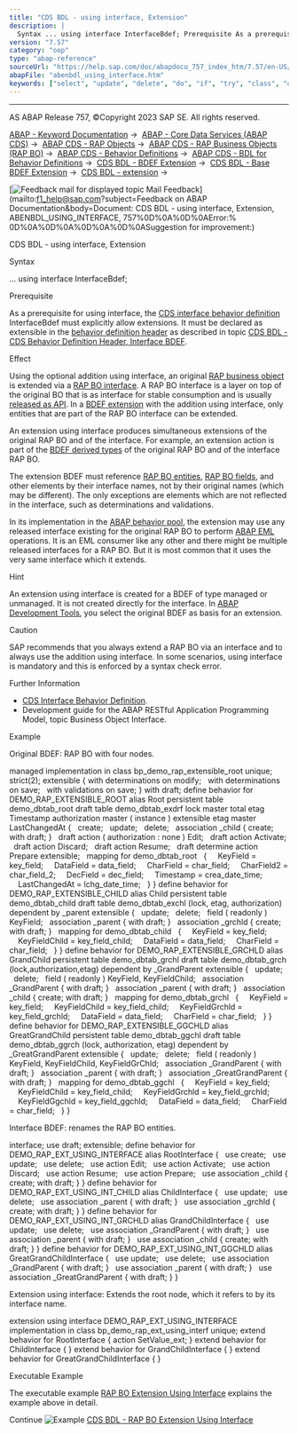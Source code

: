 ```yaml
---
title: "CDS BDL - using interface, Extension"
description: |
  Syntax ... using interface InterfaceBdef; Prerequisite As a prerequisite for using interface, the CDS interface behavior definition(https://help.sap.com/doc/abapdocu_757_index_htm/7.57/en-US/abencds_interface_bdef_glosry.htm 'Glossary Entry') InterfaceBdef must explicitly allow extensions. It must
version: "7.57"
category: "oop"
type: "abap-reference"
sourceUrl: "https://help.sap.com/doc/abapdocu_757_index_htm/7.57/en-US/abenbdl_using_interface.htm"
abapFile: "abenbdl_using_interface.htm"
keywords: ["select", "update", "delete", "do", "if", "try", "class", "data", "types", "abenbdl", "using", "interface"]
---
```


* * *

AS ABAP Release 757, ©Copyright 2023 SAP SE. All rights reserved.

[ABAP - Keyword Documentation](https://help.sap.com/doc/abapdocu_757_index_htm/7.57/en-US/abenabap.htm) →  [ABAP - Core Data Services (ABAP CDS)](https://help.sap.com/doc/abapdocu_757_index_htm/7.57/en-US/abencds.htm) →  [ABAP CDS - RAP Objects](https://help.sap.com/doc/abapdocu_757_index_htm/7.57/en-US/abencds_rap_objects.htm) →  [ABAP CDS - RAP Business Objects (RAP BO)](https://help.sap.com/doc/abapdocu_757_index_htm/7.57/en-US/abencds_rap_business_objects.htm) →  [ABAP CDS - Behavior Definitions](https://help.sap.com/doc/abapdocu_757_index_htm/7.57/en-US/abencds_bdef.htm) →  [ABAP CDS - BDL for Behavior Definitions](https://help.sap.com/doc/abapdocu_757_index_htm/7.57/en-US/abenbdl.htm) →  [CDS BDL - BDEF Extension](https://help.sap.com/doc/abapdocu_757_index_htm/7.57/en-US/abenbdl_extension.htm) →  [CDS BDL - Base BDEF Extension](https://help.sap.com/doc/abapdocu_757_index_htm/7.57/en-US/abenbdl_extensibility_managed_unm.htm) →  [CDS BDL - extension](https://help.sap.com/doc/abapdocu_757_index_htm/7.57/en-US/abenbdl_extension_syntax.htm) → 

 [![](Mail.gif?object=Mail.gif&sap-language=EN "Feedback mail for displayed topic") Mail Feedback](mailto:f1_help@sap.com?subject=Feedback on ABAP Documentation&body=Document: CDS BDL - using interface, Extension, ABENBDL_USING_INTERFACE, 757%0D%0A%0D%0AError:%
0D%0A%0D%0A%0D%0A%0D%0ASuggestion for improvement:)

CDS BDL - using interface, Extension

Syntax

... using interface InterfaceBdef;

Prerequisite

As a prerequisite for using interface, the [CDS interface behavior definition](https://help.sap.com/doc/abapdocu_757_index_htm/7.57/en-US/abencds_interface_bdef_glosry.htm "Glossary Entry") InterfaceBdef must explicitly allow extensions. It must be declared as extensible in the [behavior definition header](https://help.sap.com/doc/abapdocu_757_index_htm/7.57/en-US/abencds_bdef_header_glosry.htm "Glossary Entry") as described in topic [CDS BDL - CDS Behavior Definition Header, Interface BDEF](https://help.sap.com/doc/abapdocu_757_index_htm/7.57/en-US/abenbdl_bo_interface_header.htm).

Effect

Using the optional addition using interface, an original [RAP business object](https://help.sap.com/doc/abapdocu_757_index_htm/7.57/en-US/abenrap_bo_glosry.htm "Glossary Entry") is extended via a [RAP BO interface](https://help.sap.com/doc/abapdocu_757_index_htm/7.57/en-US/abenrap_bo_interface_glosry.htm "Glossary Entry"). A RAP BO interface is a layer on top of the original BO that is as interface for stable consumption and is usually [released as API](https://help.sap.com/doc/abapdocu_757_index_htm/7.57/en-US/abenreleased_api_glosry.htm "Glossary Entry"). In a [BDEF extension](https://help.sap.com/doc/abapdocu_757_index_htm/7.57/en-US/abenrap_extension_glosry.htm "Glossary Entry") with the addition using interface, only entities that are part of the RAP BO interface can be extended.

An extension using interface produces simultaneous extensions of the original RAP BO and of the interface. For example, an extension action is part of the [BDEF derived types](https://help.sap.com/doc/abapdocu_757_index_htm/7.57/en-US/abenrap_derived_type_glosry.htm "Glossary Entry") of the original RAP BO and of the interface RAP BO.

The extension BDEF must reference [RAP BO entities](https://help.sap.com/doc/abapdocu_757_index_htm/7.57/en-US/abenrap_bo_entity_glosry.htm "Glossary Entry"), [RAP BO fields](https://help.sap.com/doc/abapdocu_757_index_htm/7.57/en-US/abenrap_bo_field_glosry.htm "Glossary Entry"), and other elements by their interface names, not by their original names (which may be different). The only exceptions are elements which are not reflected in the interface, such as determinations and validations.

In its implementation in the [ABAP behavior pool](https://help.sap.com/doc/abapdocu_757_index_htm/7.57/en-US/abenbehavior_pool_glosry.htm "Glossary Entry"), the extension may use any released interface existing for the original RAP BO to perform [ABAP EML](https://help.sap.com/doc/abapdocu_757_index_htm/7.57/en-US/abenabap_eml_glosry.htm "Glossary Entry") operations. It is an EML consumer like any other and there might be multiple released interfaces for a RAP BO. But it is most common that it uses the very same interface which it extends.

Hint

An extension using interface is created for a BDEF of type managed or unmanaged. It is not created directly for the interface. In [ABAP Development Tools](https://help.sap.com/doc/abapdocu_757_index_htm/7.57/en-US/abenadt_glosry.htm "Glossary Entry"), you select the original BDEF as basis for an extension.

Caution

SAP recommends that you always extend a RAP BO via an interface and to always use the addition using interface. In some scenarios, using interface is mandatory and this is enforced by a syntax check error.

Further Information

-   [CDS Interface Behavior Definition](https://help.sap.com/doc/abapdocu_757_index_htm/7.57/en-US/abenbdl_rap_bo_interface.htm).
-   Development guide for the ABAP RESTful Application Programming Model, topic Business Object Interface.

Example

Original BDEF: RAP BO with four nodes.

managed implementation in class bp\_demo\_rap\_extensible\_root unique;
strict(2);
extensible
{ with determinations on modify;
  with determinations on save;
  with validations on save; }
with draft;
define behavior for DEMO\_RAP\_EXTENSIBLE\_ROOT alias Root
persistent table demo\_dbtab\_root
draft table demo\_dbtab\_exdrf
lock master
total etag Timestamp
authorization master ( instance )
extensible
etag master LastChangedAt
{
  create;
  update;
  delete;
  association \_child { create; with draft; }
  draft action ( authorization : none ) Edit;
  draft action Activate;
  draft action Discard;
  draft action Resume;
  draft determine action Prepare extensible;
  mapping for demo\_dbtab\_root
  {
    KeyField = key\_field;
    DataField = data\_field;
    CharField = char\_field;
    CharField2 = char\_field\_2;
    DecField = dec\_field;
    Timestamp = crea\_date\_time;
    LastChangedAt = lchg\_date\_time;
  }
}
define behavior for DEMO\_RAP\_EXTENSIBLE\_CHILD alias Child
persistent table demo\_dbtab\_child
draft table demo\_dbtab\_exchl
(lock, etag, authorization) dependent by \_parent
extensible
{
  update;
  delete;
  field ( readonly ) KeyField;
  association \_parent { with draft; }
  association \_grchld { create; with draft; }
  mapping for demo\_dbtab\_child
  {
    KeyField = key\_field;
    KeyFieldChild = key\_field\_child;
    DataField = data\_field;
    CharField = char\_field;
  }
}
define behavior for DEMO\_RAP\_EXTENSIBLE\_GRCHLD alias GrandChild
persistent table demo\_dbtab\_grchl
draft table demo\_dbtab\_grch
(lock,authorization,etag) dependent by \_GrandParent
extensible
{
  update;
  delete;
  field ( readonly ) KeyField, KeyFieldChild;
  association \_GrandParent { with draft; }
  association \_parent { with draft; }
  association \_child { create; with draft; }
  mapping for demo\_dbtab\_grchl
  {
    KeyField = key\_field;
    KeyFieldChild = key\_field\_child;
    KeyFieldGrchld = key\_field\_grchld;
    DataField = data\_field;
    CharField = char\_field;
  }
}
define behavior for DEMO\_RAP\_EXTENSIBLE\_GGCHLD alias GreatGrandChild
persistent table demo\_dbtab\_ggchl
draft table demo\_dbtab\_ggrch
(lock, authorization, etag) dependent by \_GreatGrandParent
extensible
{
  update;
  delete;
  field ( readonly ) KeyField, KeyFieldChild, KeyFieldGrChld;
  association \_GrandParent { with draft; }
  association \_parent { with draft; }
  association \_GreatGrandParent { with draft; }
  mapping for demo\_dbtab\_ggchl
  {
    KeyField = key\_field;
    KeyFieldChild = key\_field\_child;
    KeyFieldGrchld = key\_field\_grchld;
    KeyFieldGgchld = key\_field\_ggchld;
    DataField = data\_field;
    CharField = char\_field;
  }
}

Interface BDEF: renames the RAP BO entities.

interface;
use draft;
extensible;
define behavior for DEMO\_RAP\_EXT\_USING\_INTERFACE alias RootInterface
{
  use create;
  use update;
  use delete;
  use action Edit;
  use action Activate;
  use action Discard;
  use action Resume;
  use action Prepare;
  use association \_child { create; with draft; }
}
define behavior for DEMO\_RAP\_EXT\_USING\_INT\_CHILD alias ChildInterface
{
  use update;
  use delete;
  use association \_parent { with draft; }
  use association \_grchld { create; with draft; }
}
define behavior for DEMO\_RAP\_EXT\_USING\_INT\_GRCHLD alias GrandChildInterface
{
  use update;
  use delete;
  use association \_GrandParent { with draft; }
  use association \_parent { with draft; }
  use association \_child { create; with draft; }
}
define behavior for DEMO\_RAP\_EXT\_USING\_INT\_GGCHLD alias GreatGrandChildInterface
{
  use update;
  use delete;
  use association \_GrandParent { with draft; }
  use association \_parent { with draft; }
  use association \_GreatGrandParent { with draft; }
}

Extension using interface: Extends the root node, which it refers to by its interface name.

extension using interface DEMO\_RAP\_EXT\_USING\_INTERFACE
implementation in class bp\_demo\_rap\_ext\_using\_interf unique;
extend behavior for RootInterface {
action SetValue\_ext;
}
extend behavior for ChildInterface {
}
extend behavior for GrandChildInterface {
}
extend behavior for GreatGrandChildInterface {
}

Executable Example

The executable example [RAP BO Extension Using Interface](https://help.sap.com/doc/abapdocu_757_index_htm/7.57/en-US/abenbdl_using_interface_abexa.htm) explains the example above in detail.

Continue
![Example](exa.gif "Example") [CDS BDL - RAP BO Extension Using Interface](https://help.sap.com/doc/abapdocu_757_index_htm/7.57/en-US/abenbdl_using_interface_abexa.htm)